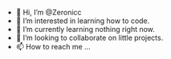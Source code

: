 - 👋 Hi, I’m @Zeronicc
- 👀 I’m interested in learning how to code.
- 🌱 I’m currently learning nothing right now.
- 💞️ I’m looking to collaborate on little projects.
- 📫 How to reach me ...

<!---
Zeronicc/Zeronicc is a ✨ special ✨ repository because its `README.md` (this file) appears on your GitHub profile.
You can click the Preview link to take a look at your changes.
--->
